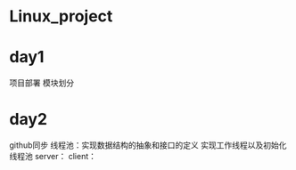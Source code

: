 # Linux_project

# day1
 项目部署 模块划分

# day2
 github同步
 线程池：实现数据结构的抽象和接口的定义 实现工作线程以及初始化线程池
 server：
 client：